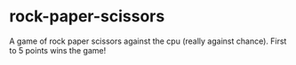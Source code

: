 # rock-paper-scissors
A game of rock paper scissors against the cpu (really against chance). First to 5 points wins the game!